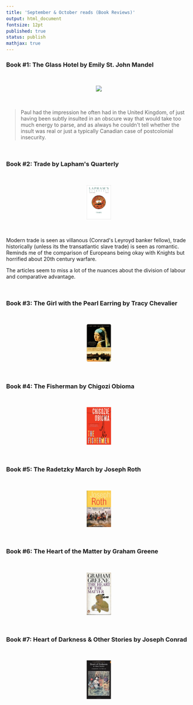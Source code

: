 ```yaml
---
title: 'September & October reads (Book Reviews)'
output: html_document
fontsize: 12pt
published: true
status: publish
mathjax: true
---
```


### Book #1: The Glass Hotel by Emily St. John Mandel

<br>
<p align="center"><img src="/figures/.jpg" width="13%"></p>
<br>

> Paul had the impression he often had in the United Kingdom, of just having been subtly insulted in an obscure way that would take too much energy to parse, and as always he couldn't tell whether the insult was real or just a typically Canadian case of postcolonial insecurity. 

<br>


### Book #2: Trade by Lapham's Quarterly

<br>
<p align="center"><img src="/figures/lq_trade.jpg" width="13%"></p>
<br>

Modern trade is seen as villanous (Conrad's Leyroyd banker fellow), trade historically (unless its the transatlantic slave trade) is seen as romantic. Reminds me of the comparison of Europeans being okay with Knights but horrified about 20th century warfare.

The articles seem to miss a lot of the nuances about the division of labour and comparative advantage.

<br>


### Book #3: The Girl with the Pearl Earring by Tracy Chevalier

<br>
<p align="center"><img src="/figures/girl_with_the_pearl_earring.jpg" width="13%"></p>
<br>

### Book #4: The Fisherman by Chigozi Obioma 

<br>
<p align="center"><img src="/figures/the_fishermen.jpg" width="13%"></p>
<br>

### Book #5: The Radetzky March by Joseph Roth

<br>
<p align="center"><img src="/figures/radetzky_march.jpg" width="13%"></p>
<br>


### Book #6: The Heart of the Matter by Graham Greene

<br>
<p align="center"><img src="/figures/heart_of_the_matter.jpg" width="13%"></p>
<br>

### Book #7: Heart of Darkness & Other Stories by Joseph Conrad 

<br>
<p align="center"><img src="/figures/heart_of_darkness.jpg" width="13%"></p>
<br>



